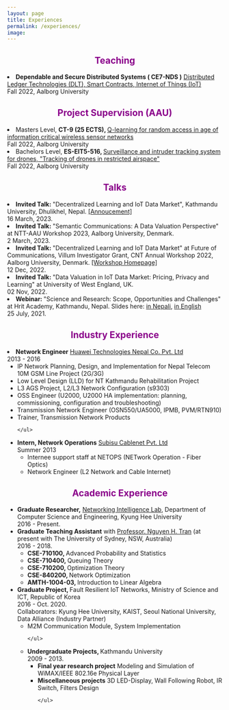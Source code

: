 ```yaml
---
layout: page
title: Experiences
permalink: /experiences/
image: 
---
```

<h2 align="center"> <font color="darkmagenta">Teaching </font></h2>
<li> <strong>Dependable and Secure Distributed Systems ( CE7-NDS )</strong> <a href="" target="_blank"> Distributed Ledger Technologies (DLT), Smart Contracts, Internet of Things (IoT)</a><div class="pull-right"> Fall 2022, Aalborg University</div>

<h2 align="center"> <font color="darkmagenta">Project Supervision (AAU) </font></h2>
<li> Masters Level, <strong>CT-9 (25 ECTS), </strong> <a href="" target="_blank"> Q-learning for random access in age of information critical wireless sensor networks</a><div class="pull-right"> Fall 2022, Aalborg University</div>
<li> Bachelors Level, <strong>ES-EIT5-516, </strong> <a href="" target="_blank"> Surveillance and intruder tracking system for drones, "Tracking of drones in restricted airspace"</a><div class="pull-right"> Fall 2022, Aalborg University</div>

<h2 align="center"> <font color="darkmagenta">Talks</font></h2>
<li> <strong> Invited Talk: </strong> "Decentralized Learning and IoT Data Market", Kathmandu University, Dhulikhel, Nepal. <a href="https://ku.edu.np/news-app/communications-and-information-processing-nepal-cip-n-seminar-?search_category=3&search_school=1&search_department=3&search_site_name=kudoeee&show_on_home=0" target="_blank">[Annoucement]</a> <div class="pull-right">16 March, 2023.</div>
</li>

<li> <strong> Invited Talk: </strong> "Semantic Communications: A Data Valuation Perspective" at NTT-AAU Workshop 2023, Aalborg University, Denmark. <div class="pull-right">2 March, 2023.</div>
</li>

<li> <strong> Invited Talk: </strong> "Decentralized Learning and IoT Data Market" at Future of Communications, Villum Investigator Grant, CNT Annual Workshop 2022, Aalborg University, Denmark. <a href="https://sites.google.com/view/cntworkshop2022/home" target="_blank">[Workshop Homepage]</a> <div class="pull-right">12 Dec, 2022.</div>
</li>	

<li> <strong> Invited Talk: </strong> "Data Valuation in IoT Data Market: Pricing, Privacy and Learning" at University of West England, UK. <div class="pull-right">02 Nov, 2022.</div>
</li>
<li> <strong> Webinar: </strong> "Science and Research: Scope, Opportunities and Challenges" at Hrit Academy, Kathmandu, Nepal. Slides here:  <a href="https://shashirajpandey.github.io/pdfs/see_nepali.pdf" target="_blank">in Nepali</a>, <a href="https://shashirajpandey.github.io/pdfs/see_english.pdf" target="_blank">in English</a><div class="pull-right">25 July, 2021.</div>
</li>	

<h2 align="center"> <font color="darkmagenta">Industry Experience </font></h2>

<li> <strong>Network Engineer</strong> <a href="https://www.huawei.com/en/" target="_blank"> Huawei Technologies Nepal Co. Pvt. Ltd</a><div class="pull-right"> 2013 - 2016</div>
	<ul>
		<li>IP Network Planning, Design, and Implementation for Nepal Telecom 10M GSM Line Project (2G/3G)</li>
		<li>Low Level Design (LLD) for NT Kathmandu Rehabilitation Project</li>
		<li>L3 AGS Project, L2/L3 Network Configuration (s9303)</li>
		<li>OSS Engineer (U2000, U2000 HA implementation: planning, commissioning, configuration and troubleshooting)</li>
		<li>Transmission Network Engineer (OSN550/UA5000, IPMB, PVM/RTN910)</li>
		<li>Trainer, Transmission Network Products</li>
		
	</ul>
</li>

<li> <strong>Intern, Network Operations</strong> <a href="https://subisu.net.np/" target="_blank"> Subisu Cablenet Pvt. Ltd</a><div class="pull-right"> Summer 2013 </div>
	<ul>
		<li>Internee support staff at NETOPS (NETwork Operation - Fiber Optics)</li>
		<li>Network Engineer (L2 Network and Cable Internet)</li>				
	</ul>

</li>



<h2 align="center"> <font color="darkmagenta">Academic Experience </font></h2>


<li> <strong>Graduate Researcher,</strong> <a href="https://nguyenhoangtran.github.io/" target="_blank"> Networking Intelligence Lab</a>, Department of Computer Science and Engineering, Kyung Hee University<div class="pull-right"> 2016 - Present.</div>
</li>


<li> <strong>Graduate Teaching Assistant</strong> with <a href="https://nguyenhoangtran.github.io/" target="_blank"> Professor. Nguyen H. Tran</a> (at present with The University of Sydney, NSW, Australia)<div class="pull-right"> 2016 - 2018.</div>
	<ul>
		<li><b>CSE-710100, </b>Advanced Probability and Statistics</li>
		<li><b>CSE-710400, </b>Queuing Theory</li>
		<li><b>CSE-710200, </b>Optimization Theory</li>
		<li><b>CSE-840200, </b>Network Optimization</li>
		<li><b>AMTH-1004-03, </b>Introduction to Linear Algebra</li>
	</ul>
</li>


<li> <strong>Graduate Project, </strong> Fault Resilient IoT Networks, Ministry of Science and ICT, Republic of Korea<div class="pull-right"> 2016 - Oct. 2020.</div>
Collaborators: Kyung Hee University, KAIST, Seoul National University, Data Alliance (Industry Partner)
	<ul>
		<li>M2M Communication Module, System Implementation</li>

	</ul>
</li>


<li> <strong>Undergraduate Projects, </strong>Kathmandu University<div class="pull-right"> 2009 - 2013.</div>
	<ul>
		<li><b>Final year research project</b>  Modeling and Simulation of WiMAX/IEEE 802.16e Physical Layer</li>
		<li><b>Miscellaneous projects</b>  3D LED-Display, Wall Following Robot, IR Switch, Filters Design </li>

	</ul>
	
	
</li>


